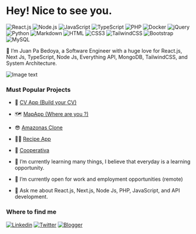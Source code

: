 # Hey! Nice to see you.

![React.js](https://img.shields.io/badge/React.js-0081CB?style=flat-square&logo=react&logoColor=61DAFB)
![Node.js](https://img.shields.io/badge/Node.js-43853D?style=flat-square&logo=node.js&logoColor=white)
![JavaScript](https://img.shields.io/badge/JavaScript-F7DF1E?style=flat-square&logo=javascript&logoColor=black)
![TypeScript](https://img.shields.io/badge/TypeScript-007ACC?style=flat-square&logo=typescript&logoColor=white)
![PHP](https://img.shields.io/badge/PHP-777BB4?style=flat-square&logo=php&logoColor=white)
![Docker](https://img.shields.io/badge/Docker-0CC1F3?style=flat-square&logo=docker&logoColor=white)
![jQuery](https://img.shields.io/badge/jQuery-0769AD?style=flat-square&logo=jquery&logoColor=white)
![Python](https://img.shields.io/badge/Python-3776AB?style=flat-square&logo=python&logoColor=white)
![Markdown](https://img.shields.io/badge/Markdown-000000?style=flat-square&logo=markdown&logoColor=white)
![HTML](https://img.shields.io/badge/HTML5-E34F26?style=flat-square&logo=html5&logoColor=white)
![CSS3](https://img.shields.io/badge/CSS3-1572B6?style=flat-square&logo=css3&logoColor=white)
![TailwindCSS](https://img.shields.io/badge/Tailwind_CSS-38B2AC?style=flat-square&logo=tailwind-css&logoColor=white)
![Bootstrap](https://img.shields.io/badge/Bootstrap-563D7C?style=flat-square&logo=bootstrap&logoColor=white)
![MySQL](https://img.shields.io/badge/MySQL-005C84?style=flat-square&logo=mysql&logoColor=white)


🙋 I’m Juan Pa Bedoya, a Software Engineer with a huge love for React.js, Next Js, TypeScript, Node Js, Everything API, MongoDB, TailwindCSS, and System Architecture.

![Image text](https://github.com/Juanpabedoyav/portafolio/blob/main/github1.png)


### Must Popular Projects
 - 🌮 [CV App (Build your CV)](https://github.com/Juanpabedoyav/Cv-App)
 - 🗺️ [MapApp (Where are you ?)](https://github.com/Juanpabedoyav/MapsApp)
 - 😎 [Amazonas Clone](https://github.com/Juanpabedoyav/sprint3)
 - 👩‍🍳 [Recipe App](https://github.com/juanpabedoyav/recipeapp)
 - 🏦 [Cooperativa](http://www.seficoop.com/)


  
- 🌱 I’m currently learning many things, I believe that everyday is a learning opportunity.
- 👯 I’m currently open for work and employment opportunities (remote)
- 💬 Ask me about React.js, Next.js, Node Js, PHP, JavaScript, and API development.


### Where to find me

[![Linkedin](https://img.shields.io/badge/LinkedIn-0077B5?style=flat-square&logo=linkedin&logoColor=white)](https://www.linkedin.com/in/juanpabedoyav/) 
[![Twitter](https://img.shields.io/badge/Twitter-1DA1F2?style=flat-square&logo=twitter&logoColor=white)](https://twitter.com/juanpabedoyav)
[![Blogger](https://img.shields.io/badge/Blogger-FF5722?style=for-the-badge&logo=blogger&logoColor=white)](https://juanpabedoyav.com/)

